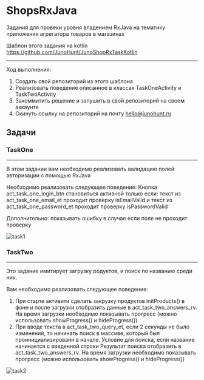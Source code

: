 # ShopsRxJava
Задания для провеки уровня владением RxJava на тематику приложения агрегатора товаров в магазинах

Шаблон этого задания на kotlin https://github.com/JunoHunt/JunoShopRxTaskKotlin

---
Ход выполнения:
1. Создать свой репозиторий из этого шаблона
2. Реализовать поведение описанное в классах TaskOneActivity и TaskTwoActivity
3. Закоммитить решение и запушить в свой репозиторий на своем аккаунте
4. Скинуть ссылку на репозиторий на почту hello@junohunt.ru

## Задачи
### TaskOne
---
В этом задании вам необходимо реализовать валидацию
полей авторизации с помощью RxJava

Необходимо реализовать следующее поведение:
Кнопка act_task_one_login_btn становиться активной только если:
текст из act_task_one_email_et проходит проверку isEmailValid
и текст из act_task_one_password_et проходит проверку isPasswordValid

Дополнительно: показывать ошибку в случае если поле не проходит проверку

![task1](https://github.com/JunoHunt/JunoShopRxTaskKotlin/blob/master/examples/Task1Gif.gif)

### TaskTwo
---
Это задание имитирует загрузку родуктов, и поиск по названию среди них.

Вам необходимо реализовать следующее поведение:
1. При старте активити сделать закрузку продуктов initProducts() в фоне
и после загрузки отобразить данные в act_task_two_answers_rv.
На время загрузки необходимо показывать прогресс
(можно использовать showProgress() и hideProgress())
2. При вводе текста в act_task_two_query_et, если 2 секунды не было изменений,
то начинать поиск в массиве, который был проинициализированн в начале.
Условие для поиска, если название начинается с введенной строки
Результат поиска отобразить в act_task_two_answers_rv.
На время загрузки необходимо показывать прогресс
(можно использовать showProgress() и hideProgress())
 
![task2](https://github.com/JunoHunt/JunoShopRxTaskKotlin/blob/master/examples/Task2Gif.gif)
